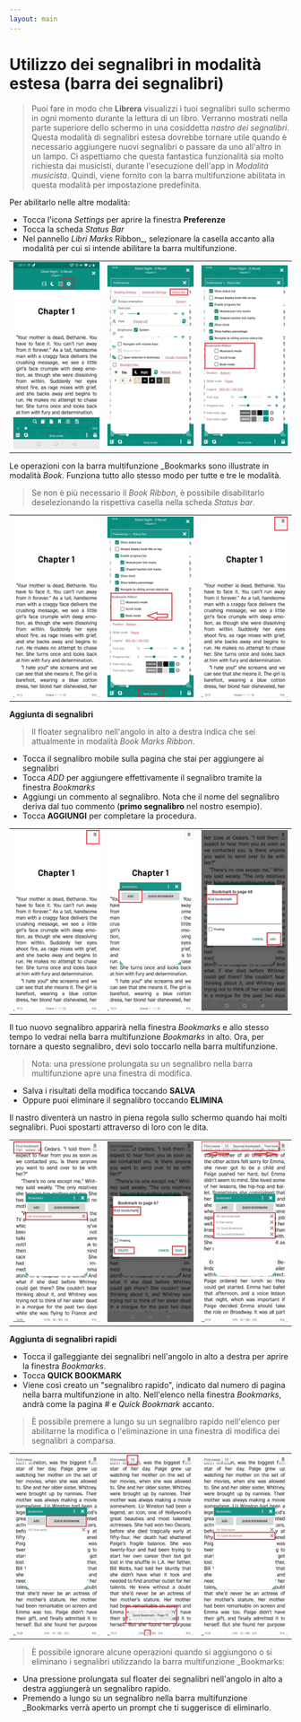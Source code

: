 ```yaml
---
layout: main
---
```


# Utilizzo dei segnalibri in modalità estesa (barra dei segnalibri)

> Puoi fare in modo che **Librera** visualizzi i tuoi segnalibri sullo schermo in ogni momento durante la lettura di un libro. Verranno mostrati nella parte superiore dello schermo in una cosiddetta _nastro dei segnalibri_. Questa modalità di segnalibri estesa dovrebbe tornare utile quando è necessario aggiungere nuovi segnalibri o passare da uno all'altro in un lampo.
> Ci aspettiamo che questa fantastica funzionalità sia molto richiesta dai musicisti, durante l'esecuzione dell'app in _Modalità musicista_. Quindi, viene fornito con la barra multifunzione abilitata in questa modalità per impostazione predefinita.

Per abilitarlo nelle altre modalità:

* Tocca l'icona _Settings_ per aprire la finestra **Preferenze**
* Tocca la scheda _Status Bar_
* Nel pannello _Libri Marks_ Ribbon_, selezionare la casella accanto alla modalità per cui si intende abilitare la barra multifunzione.

||||
|-|-|-|
|![](1.jpg)|![](2.jpg)|![](3.jpg)|

Le operazioni con la barra multifunzione _Bookmarks sono illustrate in modalità _Book_. Funziona tutto allo stesso modo per tutte e tre le modalità.

> Se non è più necessario il _Book Ribbon_, è possibile disabilitarlo deselezionando la rispettiva casella nella scheda _Status bar_.

||||
|-|-|-|
|![](4.jpg)|![](5.jpg)|![](6.jpg)|


**Aggiunta di segnalibri**

> Il floater segnalibro nell'angolo in alto a destra indica che sei attualmente in modalità _Book Marks Ribbon_.

* Tocca il segnalibro mobile sulla pagina che stai per aggiungere ai segnalibri
* Tocca _ADD_ per aggiungere effettivamente il segnalibro tramite la finestra _Bookmarks_
* Aggiungi un commento al segnalibro. Nota che il nome del segnalibro deriva dal tuo commento (**primo segnalibro** nel nostro esempio).
* Tocca **AGGIUNGI** per completare la procedura.

||||
|-|-|-|
|![](7.jpg)|![](8.jpg)|![](9.jpg)|

Il tuo nuovo segnalibro apparirà nella finestra _Bookmarks_ e allo stesso tempo lo vedrai nella barra multifunzione _Bookmarks_ in alto. Ora, per tornare a questo segnalibro, devi solo toccarlo nella barra multifunzione.

> Nota: una pressione prolungata su un segnalibro nella barra multifunzione apre una finestra di modifica.
* Salva i risultati della modifica toccando **SALVA**
* Oppure puoi eliminare il segnalibro toccando **ELIMINA**

Il nastro diventerà un nastro in piena regola sullo schermo quando hai molti segnalibri. Puoi spostarti attraverso di loro con le dita.

||||
|-|-|-|
|![](10.jpg)|![](15.jpg)|![](11.jpg)|

**Aggiunta di segnalibri rapidi**

* Tocca il galleggiante dei segnalibri nell'angolo in alto a destra per aprire la finestra _Bookmarks_.
* Tocca **QUICK BOOKMARK**
* Viene così creato un &quot;segnalibro rapido&quot;, indicato dal numero di pagina nella barra multifunzione in alto. Nell'elenco nella finestra _Bookmarks_, andrà come la pagina # e _Quick Bookmark_ accanto.
> È possibile premere a lungo su un segnalibro rapido nell'elenco per abilitarne la modifica o l'eliminazione in una finestra di modifica dei segnalibri a comparsa.

||||
|-|-|-|
|![](12.jpg)|![](13.jpg)|![](14.jpg)|

> È possibile ignorare alcune operazioni quando si aggiungono o si eliminano i segnalibri utilizzando la barra multifunzione _Bookmarks:

* Una pressione prolungata sul floater dei segnalibri nell'angolo in alto a destra aggiungerà un segnalibro rapido.
* Premendo a lungo su un segnalibro nella barra multifunzione _Bookmarks verrà aperto un prompt che ti suggerisce di eliminarlo.
